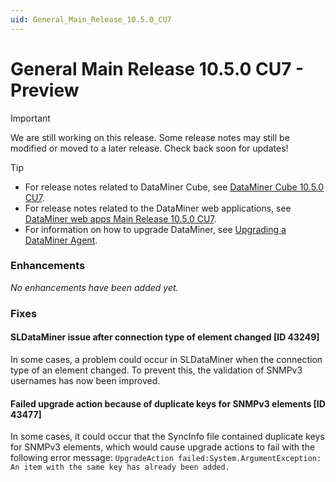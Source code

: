 ```yaml
---
uid: General_Main_Release_10.5.0_CU7
---
```


# General Main Release 10.5.0 CU7 - Preview

> [!IMPORTANT]
> We are still working on this release. Some release notes may still be modified or moved to a later release. Check back soon for updates!

> [!TIP]
>
> - For release notes related to DataMiner Cube, see [DataMiner Cube 10.5.0 CU7](xref:Cube_Main_Release_10.5.0_CU7).
> - For release notes related to the DataMiner web applications, see [DataMiner web apps Main Release 10.5.0 CU7](xref:Web_apps_Main_Release_10.5.0_CU7).
> - For information on how to upgrade DataMiner, see [Upgrading a DataMiner Agent](xref:Upgrading_a_DataMiner_Agent).

### Enhancements

*No enhancements have been added yet.*

### Fixes

#### SLDataMiner issue after connection type of element changed [ID 43249]

<!-- MR 10.4.0 [CU19] / 10.5.0 [CU7] - FR 10.5.10 -->

In some cases, a problem could occur in SLDataMiner when the connection type of an element changed. To prevent this, the validation of SNMPv3 usernames has now been improved.

#### Failed upgrade action because of duplicate keys for SNMPv3 elements [ID 43477]

<!-- MR 10.4.0 [CU19] / 10.5.0 [CU7] - FR 10.5.9 -->

In some cases, it could occur that the SyncInfo file contained duplicate keys for SNMPv3 elements, which would cause upgrade actions to fail with the following error message: `UpgradeAction failed:System.ArgumentException: An item with the same key has already been added.`
